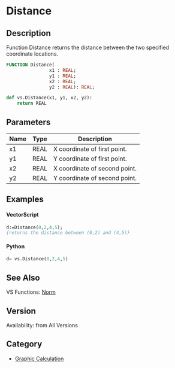 # Distance

## Description
Function Distance returns the distance between the two specified coordinate locations.

```pascal
FUNCTION Distance(
				x1 : REAL;
				y1 : REAL;
				x2 : REAL;
				y2 : REAL): REAL;
```

```python
def vs.Distance(x1, y1, x2, y2):
    return REAL
```

## Parameters
|Name|Type|Description|
|---|---|---|
|x1|REAL|X coordinate of first point.|
|y1|REAL|Y coordinate of first point.|
|x2|REAL|X coordinate of second point.|
|y2|REAL|Y coordinate of second point.|

## Examples
#### VectorScript ####
```pascal
d:=Distance(0,2,4,5);
{returns the distance between (0,2) and (4,5)}
```
#### Python ####
```python
d= vs.Distance(0,2,4,5)
```

## See Also
VS Functions:
[Norm](Norm.md)

## Version
Availability: from All Versions

## Category
* [Graphic Calculation](../Categories/Graphic%20Calculation.md)

